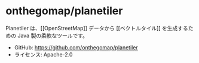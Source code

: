 # onthegomap/planetiler

Planetiler は、[[OpenStreetMap]] データから [[ベクトルタイル]] を生成するための Java 製の柔軟なツールです。

- GitHub: https://github.com/onthegomap/planetiler
- ライセンス: Apache-2.0
